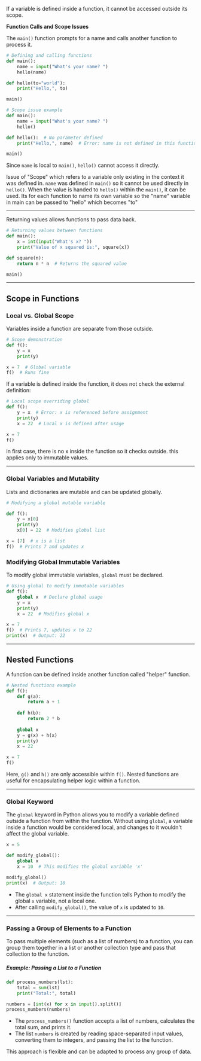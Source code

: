 

If a variable is defined inside a function, it cannot be accessed outside its scope.


**Function Calls and Scope Issues**

The `main()` function prompts for a name and calls another function to process it.

```python
# Defining and calling functions
def main():
    name = input("What's your name? ")    
    hello(name)

def hello(to="world"):
    print("Hello,", to)

main()
```

```python
# Scope issue example
def main():
    name = input("What's your name? ")    
    hello()

def hello():  # No parameter defined
    print("Hello,", name)  # Error: name is not defined in this function

main()
```

Since `name` is local to `main()`, `hello()` cannot access it directly.

Issue of "Scope" which refers to a variable only existing in the context it was defined in. `name` was defined in `main()` so it cannot be used directly in `hello()`.
When the value is handed to `hello()` within the `main()`, it can be used.
Its for each function to name its own variable so the "name" variable in main can be passed to "hello" which becomes "to"

---

Returning values allows functions to pass data back.

```python
# Returning values between functions
def main():
    x = int(input("What's x? "))
    print("Value of x squared is:", square(x))

def square(n):
    return n * n  # Returns the squared value

main()
```

---

## Scope in Functions

### Local vs. Global Scope

Variables inside a function are separate from those outside.

```python
# Scope demonstration
def f():
    y = x
    print(y)

x = 7  # Global variable
f()  # Runs fine
```

If a variable is defined inside the function, it does not check the external definition:

```python
# Local scope overriding global
def f():
    y = x  # Error: x is referenced before assignment
    print(y)
    x = 22  # Local x is defined after usage

x = 7
f()
```
in first case, there is no x inside the function so it checks outside.
this applies only to immutable values.

___

### Global Variables and Mutability

Lists and dictionaries are mutable and can be updated globally.

```python
# Modifying a global mutable variable

def f():
    y = x[0]
    print(y)
    x[0] = 22  # Modifies global list

x = [7]  # x is a list
f()  # Prints 7 and updates x
```

### Modifying Global Immutable Variables

To modify global immutable variables, `global` must be declared.

```python
# Using global to modify immutable variables
def f():
    global x  # Declare global usage
    y = x
    print(y)
    x = 22  # Modifies global x

x = 7
f()  # Prints 7, updates x to 22
print(x)  # Output: 22
```

---

## Nested Functions

A function can be defined inside another function called "helper" function. 

```python
# Nested functions example
def f():
    def g(a):
        return a + 1
    
    def h(b):
        return 2 * b
    
    global x
    y = g(x) + h(x)
    print(y)
    x = 22

x = 7
f()
```

Here, `g()` and `h()` are only accessible within `f()`. Nested functions are useful for encapsulating helper logic within a function.

---

### **Global Keyword**

The `global` keyword in Python allows you to modify a variable defined outside a function from within the function. Without using `global`, a variable inside a function would be considered local, and changes to it wouldn't affect the global variable.

```python
x = 5

def modify_global():
    global x
    x = 10  # This modifies the global variable 'x'

modify_global()
print(x)  # Output: 10
```

- The `global x` statement inside the function tells Python to modify the global `x` variable, not a local one.
- After calling `modify_global()`, the value of `x` is updated to `10`.

---

### **Passing a Group of Elements to a Function**

To pass multiple elements (such as a list of numbers) to a function, you can group them together in a list or another collection type and pass that collection to the function.

##### **Example: Passing a List to a Function**

```python
def process_numbers(lst):
    total = sum(lst)
    print("Total:", total)

numbers = [int(x) for x in input().split()]
process_numbers(numbers)
```

- The `process_numbers()` function accepts a list of numbers, calculates the total sum, and prints it.
- The list `numbers` is created by reading space-separated input values, converting them to integers, and passing the list to the function.

This approach is flexible and can be adapted to process any group of data.